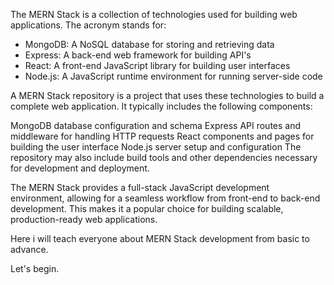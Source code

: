 The MERN Stack is a collection of technologies used for building web applications. The acronym stands for:

- MongoDB: A NoSQL database for storing and retrieving data
- Express: A back-end web framework for building API's
- React: A front-end JavaScript library for building user interfaces
- Node.js: A JavaScript runtime environment for running server-side code

A MERN Stack repository is a project that uses these technologies to build a complete web application. It typically includes the following components:

MongoDB database configuration and schema
Express API routes and middleware for handling HTTP requests
React components and pages for building the user interface
Node.js server setup and configuration
The repository may also include build tools and other dependencies necessary for development and deployment.

The MERN Stack provides a full-stack JavaScript development environment, allowing for a seamless workflow from front-end to back-end development. This makes it a popular choice for building scalable, production-ready web applications.

Here i will teach everyone about MERN Stack development from basic to advance.

Let's begin.
